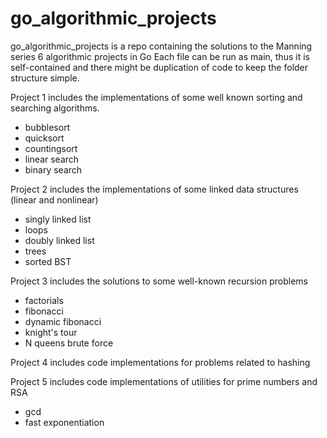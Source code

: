 # go_algorithmic_projects
go_algorithmic_projects is a repo containing the solutions to the Manning series 6 algorithmic projects in Go
Each file can be run as main, thus it is self-contained and there might be duplication of code to keep the folder structure simple.

Project 1 includes the implementations of some well known sorting and searching algorithms.
- bubblesort
- quicksort
- countingsort
- linear search
- binary search

Project 2 includes the implementations of some linked data structures (linear and nonlinear)
- singly linked list
- loops
- doubly linked list
- trees
- sorted BST

Project 3 includes the solutions to some well-known recursion problems
- factorials
- fibonacci
- dynamic fibonacci
- knight's tour
- N queens brute force

Project 4 includes code implementations for problems related to hashing

Project 5 includes code implementations of utilities for prime numbers and RSA
- gcd
- fast exponentiation
